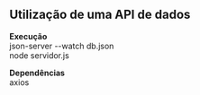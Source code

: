 ## Utilização de uma API de dados

**Execução**  
json-server --watch db.json  
node servidor.js  
  
**Dependências**  
axios
